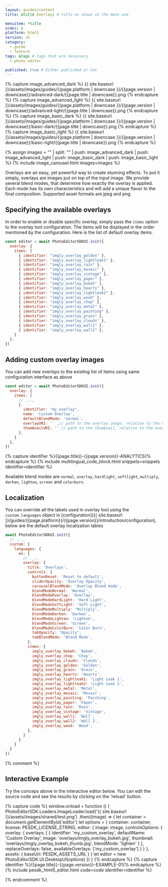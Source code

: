 ```yaml
---
layout: guides/content
title: &title Overlays # title as shown in the menu and

menuitem: *title
order: 6
platform: html5
version: v5
category:
  - guide
  - feature
tags: &tags # tags that are necessary
  - photo editor

published: true # Either published or not
---
```


{% capture image_advanced_dark %}
{{ site.baseurl }}/assets/images/guides/{{page.platform | downcase }}/{{page.version | downcase}}/advanced-dark/{{page.title | downcase}}.png
{% endcapture %}
{% capture image_advanced_light %}
{{ site.baseurl }}/assets/images/guides/{{page.platform | downcase }}/{{page.version | downcase}}/advanced-light/{{page.title | downcase}}.png
{% endcapture %}
{% capture image_basic_dark %}
{{ site.baseurl }}/assets/images/guides/{{page.platform | downcase }}/{{page.version | downcase}}/basic-dark/{{page.title | downcase}}.png
{% endcapture %}
{% capture image_basic_light %}
{{ site.baseurl }}/assets/images/guides/{{page.platform | downcase }}/{{page.version | downcase}}/basic-light/{{page.title | downcase}}.png
{% endcapture %}

{% assign images = "" | split: "" | push: image_advanced_dark | push: image_advanced_light | push: image_basic_dark | push: image_basic_light %}
{% include image_carousel.html images=images %}

Overlays are an easy, yet powerful way to create stunning effects. To put it simply, overlays are images put on top of the input image. We provide several blend modes, that determine how exactly the overlay is applied. Each mode has its own characteristics and will add a unique flavor to the final composition. Supported asset formats are jpeg and png.

## Specifying the available overlays

In order to enable or disable specific overlay, simply pass the `items` option to the overlay tool configuration. The items will be displayed in the order mentioned by the configuration. Here is the list of default overlay items.

```js
const editor = await PhotoEditorSDKUI.init({
  overlay: {
    items: [
      { identifier: "imgly_overlay_golden" },
      { identifier: "imgly_overlay_lightleak1" },
      { identifier: "imgly_overlay_rain" },
      { identifier: "imgly_overlay_mosaic" },
      { identifier: "imgly_overlay_vintage" },
      { identifier: "imgly_overlay_paper" },
      { identifier: "imgly_overlay_bokeh" },
      { identifier: "imgly_overlay_hearts" },
      { identifier: "imgly_overlay_lightleak2" },
      { identifier: "imgly_overlay_wood" },
      { identifier: "imgly_overlay_chop" },
      { identifier: "imgly_overlay_metal" },
      { identifier: "imgly_overlay_painting" },
      { identifier: "imgly_overlay_grain" },
      { identifier: "imgly_overlay_clouds" },
      { identifier: "imgly_overlay_wall1" },
      { identifier: "imgly_overlay_wall2" },
    ]
  },
})
```

## Adding custom overlay images

You can add new overlays to the existing list of items using same configuration interface as above

```js
const editor = await PhotoEditorSDKUI.init({
  overlay: {
    items: [
      // ...,
      {
        identifier: "my_overlay",
        name: 'Custom Overlay',
        defaultBlendMode: 'normal',
        overlayURI: '' ,// path to the overlay image, relative to the overlay asset directory
        thumbnailURI: '' // path to the thumbnail, relative to the overlay asset directory
      },
    ]
  },
})
```

{% capture identifier %}{{page.title}}-{{page.version}}-ANALYTICS{% endcapture %}
{% include multilingual_code_block.html snippets=snippets identifier=identifier %}

Available blend modes are `normal`, `overlay`, `hardlight`, `softlight`, `multiply`, `darken`, `lighten`, `screen` and `colorburn`.

## Localization

You can override all the labels used in overlay tool using the `custom.languages` object in [configuration]({{ site.baseurl }}/guides/{{page.platform}}/{{page.version}}/introduction/configuration), below are the default overlay localization lables

```js
await PhotoEditorSDKUI.init({
  // ...,
  custom: {
    languages: {
      en: {
        // ...,
        overlay: {
          title: 'Overlays',
          controls: {
            buttonReset: 'Reset to default',
            sliderOpacity: 'Overlay Opacity',
            carouselBlendMode: 'Overlay Blend mode',
            blendModeNormal: 'Normal',
            blendModeOverlay: 'Overlay',
            blendModeHardLight: 'Hard Light',
            blendModeSoftLight: 'Soft Light',
            blendModeMultiply: 'Multiply',
            blendModeDarken: 'Darken',
            blendModeLighten: 'Lighten',
            blendModeScreen: 'Screen',
            blendModeColorBurn: 'Color Burn',
            tabOpacity: 'Opacity',
            tabBlendMode: 'Blend Mode',
          },
          items: {
            imgly_overlay_bokeh: 'Bokeh',
            imgly_overlay_chop: 'Chop',
            imgly_overlay_clouds: 'Clouds',
            imgly_overlay_golden: 'Golden',
            imgly_overlay_grain: 'Grain',
            imgly_overlay_hearts: 'Hearts',
            imgly_overlay_lightleak1: 'Light Leak 1',
            imgly_overlay_lightleak2: 'Light Leak 2',
            imgly_overlay_metal: 'Metal',
            imgly_overlay_mosaic: 'Mosaic',
            imgly_overlay_painting: 'Painting',
            imgly_overlay_paper: 'Paper',
            imgly_overlay_rain: 'Rain',
            imgly_overlay_vintage: 'Vintage',
            imgly_overlay_wall1: 'Wall',
            imgly_overlay_wall2: 'Wall 2',
            imgly_overlay_wood: 'Wood',
          },
        }
      }
    }
  }
})
```

{% comment %}

## Interactive Example

Try the conceps above in the interactive editor below. You can edit the source code and see the results by clicking on the 'reload' button.

{% capture code %}
window.onload = function () {
        PhotoEditorSDK.Loaders.ImageLoader.load('{{ site.baseurl }}/assets/images/shared/test.png')
          .then((image) => {
            let container = document.getElementById('editor')
            let options = {
              container: container,
              license: PESDK_LICENSE_STRING,
              editor: {
                image: image,
                controlsOptions: {
                  overlay: {
                    overlays: [
                      {
                        identifier: 'my_custom_overlay',
                        defaultName: 'Custom Overlay',
                        image: 'overlays/imgly_overlay_bokeh.jpg',
                        thumbnail: 'overlays/imgly_overlay_bokeh_thumb.jpg',
                        blendMode: 'lighten'
                      }
                    ],
                    replaceOverlays: false,
                    availableOverlays: ['my_custom_overlay']
                  }
                }
              },
              assets: {
                baseUrl: PESDK_ASSETS_URL
              }
            }
            let editor = new PhotoEditorSDK.UI.DesktopUI(options)
        })
      }
{% endcapture %}
{% capture identifier %}{{page.title}}-{{page.version}}-EXAMPLE-01{% endcapture %}
{% include pesdk_html5_editor.html code=code identifier=identifier %}

{% endcomment %}